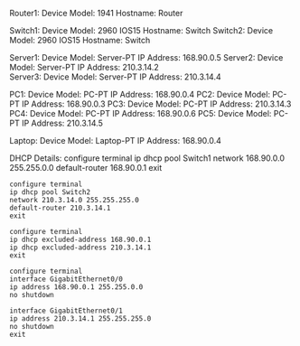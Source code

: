 Router1:
    Device Model: 1941
    Hostname: Router


Switch1:
    Device Model: 2960 IOS15
    Hostname: Switch
Switch2:
    Device Model: 2960 IOS15
    Hostname: Switch


Server1:
    Device Model: Server-PT
    IP Address: 168.90.0.5
Server2:
    Device Model: Server-PT
    IP Address: 210.3.14.2   
Server3:
    Device Model: Server-PT
    IP Address: 210.3.14.4      


PC1:
    Device Model: PC-PT
    IP Address: 168.90.0.4
PC2:
    Device Model: PC-PT
    IP Address: 168.90.0.3
PC3:
    Device Model: PC-PT
    IP Address: 210.3.14.3
PC4:
    Device Model: PC-PT
    IP Address: 168.90.0.6
PC5:
    Device Model: PC-PT
    IP Address: 210.3.14.5        


Laptop:
    Device Model: Laptop-PT
    IP Address: 168.90.0.4


DHCP Details:
    configure terminal
    ip dhcp pool Switch1
    network 168.90.0.0 255.255.0.0
    default-router 168.90.0.1
    exit

    configure terminal
    ip dhcp pool Switch2
    network 210.3.14.0 255.255.255.0
    default-router 210.3.14.1
    exit

    configure terminal
    ip dhcp excluded-address 168.90.0.1
    ip dhcp excluded-address 210.3.14.1
    exit

    configure terminal
    interface GigabitEthernet0/0
    ip address 168.90.0.1 255.255.0.0
    no shutdown

    interface GigabitEthernet0/1
    ip address 210.3.14.1 255.255.255.0
    no shutdown
    exit                     